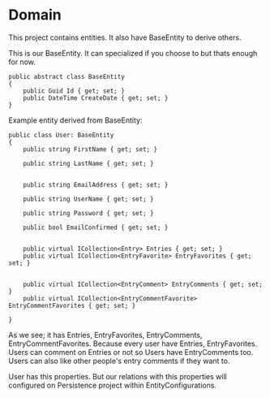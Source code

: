 # Domain

This project contains entities. It also have BaseEntity to derive others.

This is our BaseEntity. It can specialized if you choose to but thats enough for now.
```
public abstract class BaseEntity
{
    public Guid Id { get; set; }
    public DateTime CreateDate { get; set; }
}
```

Example entity derived from BaseEntity:
```
public class User: BaseEntity
{
    public string FirstName { get; set; }

    public string LastName { get; set; }


    public string EmailAddress { get; set; }

    public string UserName { get; set; }

    public string Password { get; set; }

    public bool EmailConfirmed { get; set; }


    public virtual ICollection<Entry> Entries { get; set; }
    public virtual ICollection<EntryFavorite> EntryFavorites { get; set; }


    public virtual ICollection<EntryComment> EntryComments { get; set; }
    public virtual ICollection<EntryCommentFavorite> EntryCommentFavorites { get; set; }
    
}

```
As we see; it has Entries, EntryFavorites, EntryComments, EntryCommentFavorites. 
Because every user have Entries, EntryFavorites. 
Users can comment on Entries or not so Users have EntryComments too.
Users can also like other people's entry comments if they want to.

User has this properties. But our relations with this properties will configured on Persistence project within EntityConfigurations.
